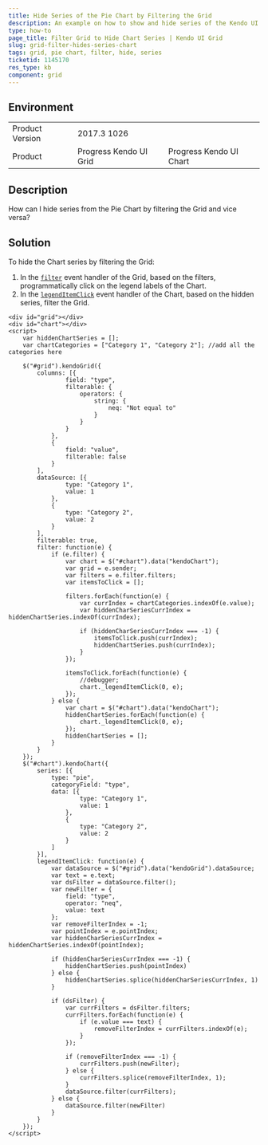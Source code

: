 ```yaml
---
title: Hide Series of the Pie Chart by Filtering the Grid
description: An example on how to show and hide series of the Kendo UI Pie Chart by filtering the Kendo UI Grid.
type: how-to
page_title: Filter Grid to Hide Chart Series | Kendo UI Grid
slug: grid-filter-hides-series-chart
tags: grid, pie chart, filter, hide, series
ticketid: 1145170
res_type: kb
component: grid
---
```


## Environment

<table>
	<tr>
		<td>Product Version</td>
		<td>2017.3 1026</td>
	</tr>
	<tr>
		<td>Product</td>
		<td>Progress Kendo UI Grid</td>
		<td>Progress Kendo UI Chart</td>
	</tr>
</table>


## Description

How can I hide series from the Pie Chart by filtering the Grid and vice versa?

## Solution

To hide the Chart series by filtering the Grid:

1. In the [`filter`](https://docs.telerik.com/kendo-ui/api/javascript/ui/grid/events/filter) event handler of the Grid, based on the filters, programmatically click on the legend labels of the Chart.
1. In the [`legendItemClick`](https://docs.telerik.com/kendo-ui/api/javascript/dataviz/ui/chart/events/legenditemclick) event handler of the Chart, based on the hidden series, filter the Grid.

```dojo
<div id="grid"></div>
<div id="chart"></div>
<script>
    var hiddenChartSeries = [];
    var chartCategories = ["Category 1", "Category 2"]; //add all the categories here

    $("#grid").kendoGrid({
        columns: [{
                field: "type",
                filterable: {
                    operators: {
                        string: {
                            neq: "Not equal to"
                        }
                    }
                }
            },
            {
                field: "value",
                filterable: false
            }
        ],
        dataSource: [{
                type: "Category 1",
                value: 1
            },
            {
                type: "Category 2",
                value: 2
            }
        ],
        filterable: true,
        filter: function(e) {
            if (e.filter) {
                var chart = $("#chart").data("kendoChart");
                var grid = e.sender;
                var filters = e.filter.filters;
                var itemsToClick = [];

                filters.forEach(function(e) {
                    var currIndex = chartCategories.indexOf(e.value);
                    var hiddenCharSeriesCurrIndex = hiddenChartSeries.indexOf(currIndex);

                    if (hiddenCharSeriesCurrIndex === -1) {
                        itemsToClick.push(currIndex);
                        hiddenChartSeries.push(currIndex);
                    }
                });

                itemsToClick.forEach(function(e) {
                    //debugger;
                    chart._legendItemClick(0, e);
                });
            } else {
                var chart = $("#chart").data("kendoChart");
                hiddenChartSeries.forEach(function(e) {
                    chart._legendItemClick(0, e);
                });
                hiddenChartSeries = [];
            }
        }
    });
    $("#chart").kendoChart({
        series: [{
            type: "pie",
            categoryField: "type",
            data: [{
                    type: "Category 1",
                    value: 1
                },
                {
                    type: "Category 2",
                    value: 2
                }
            ]
        }],
        legendItemClick: function(e) {
            var dataSource = $("#grid").data("kendoGrid").dataSource;
            var text = e.text;
            var dsFilter = dataSource.filter();
            var newFilter = {
                field: "type",
                operator: "neq",
                value: text
            };
            var removeFilterIndex = -1;
            var pointIndex = e.pointIndex;
            var hiddenCharSeriesCurrIndex = hiddenChartSeries.indexOf(pointIndex);

            if (hiddenCharSeriesCurrIndex === -1) {
                hiddenChartSeries.push(pointIndex)
            } else {
                hiddenChartSeries.splice(hiddenCharSeriesCurrIndex, 1)
            }

            if (dsFilter) {
                var currFilters = dsFilter.filters;
                currFilters.forEach(function(e) {
                    if (e.value === text) {
                        removeFilterIndex = currFilters.indexOf(e);
                    }
                });

                if (removeFilterIndex === -1) {
                    currFilters.push(newFilter);
                } else {
                    currFilters.splice(removeFilterIndex, 1);
                }
                dataSource.filter(currFilters);
            } else {
                dataSource.filter(newFilter)
            }
        }
    });
</script>
```
